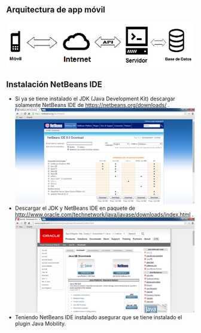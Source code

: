 ## Arquitectura de app móvil
![Alt Arquitectura](./diagrama_2.png)

## Instalación NetBeans IDE

* Si ya se tiene instalado el JDK (Java Development Kit) descargar solamente NetBeans IDE de <https://netbeans.org/downloads/> .
![Alt NetBeans IDE](./NB_download.png)
* Descargar el JDK y NetBeans IDE en paquete de <http://www.oracle.com/technetwork/java/javase/downloads/index.html> .
![Alt JDK & NetBeans](./JDK_download.png)
* Teniendo NetBeans IDE instalado asegurar que se tiene instalado el plugin Java Mobility.
